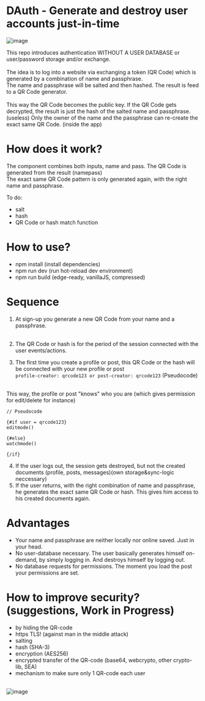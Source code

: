 # DAuth - Generate and destroy user accounts just-in-time

![image](https://user-images.githubusercontent.com/67427045/214198510-2e59c19d-d34e-41e9-a08c-774e0f05bb86.png)<br>

This repo introduces authentication WITHOUT A USER DATABASE or user/password storage and/or exchange.<br><br>
The idea is to log into a website via exchanging a token (QR Code) which is generated by a combination of name and passphrase.<br>
The name and passphrase will be salted and then hashed. The result is feed to a QR Code generator.<br>
<br>
This way the QR Code becomes the public key. If the QR Code gets decrypted, the result is just the hash of the salted name and passphrase.(useless) Only the owner of the name and the passphrase can re-create the exact same QR Code. (inside the app)<br>

# How does it work?

The component combines both inputs, name and pass. The QR Code is generated from the result (namepass)<br>
The exact same QR Code pattern is only generated again, with the right name and passphrase.<br>

To do:
- salt
- hash
- QR Code or hash match function

# How to use?

- npm install (install dependencies)
- npm run dev (run hot-reload dev environment)
- npm run build (edge-ready, vanillaJS, compressed)

# Sequence

1. At sign-up you generate a new QR Code from your name and a passphrase.<br><br>

2. The QR Code or hash is for the period of the session connected with the user events/actions.

3. The first time you create a profile or post, this QR Code or the hash will be connected with your new profile or post<br>
```profile-creator: qrcode123 or post-creator: qrcode123``` (Pseudocode)<br><br>

This way, the profile or post "knows" who you are (which gives permission for edit/delete for instance)

```
// Pseudocode

{#if user = qrcode123}
editmode()

{#else}
watchmode()

{/if}
```

4. If the user logs out, the session gets destroyed, but not the created documents (profile, posts, messages)(own storage&sync-logic neccessary)
5. If the user returns, with the right combination of name and passphrase, he generates the exact same QR Code or hash. This gives him access to his created documents again.

# Advantages

- Your name and passphrase are neither locally nor online saved. Just in your head.
- No user-database necessary. The user basically generates himself on-demand, by simply logging in. And destroys himself by logging out.
- No database requests for permissions. The moment you load the post your permissions are set.

# How to improve security? (suggestions, Work in Progress)

- by hiding the QR-code
- https TLS! (against man in the middle attack)
- salting
- hash (SHA-3)
- encryption (AES256)
- encrypted transfer of the QR-code (base64, webcrypto, other crypto-lib, SEA)
- mechanism to make sure only 1 QR-code each user
<br><br>

![image](https://user-images.githubusercontent.com/67427045/213913807-464d737b-0bfb-4ece-a0d4-64cceac29671.png)
